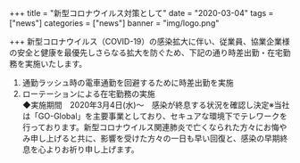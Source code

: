+++
title = "新型コロナウイルス対策として"
date = "2020-03-04"
tags = ["news"]
categories = ["news"]
banner = "img/logo.png"

+++
新型コロナウイルス（COVID-19）の感染拡大に伴い、従業員、協業企業様の安全と健康を最優先しさらなる拡大を防ぐため、下記の通り時差出勤・在宅勤務を実施いたします。
1. 通勤ラッシュ時の電車通勤を回避するために時差出勤を実施
2. ローテーションによる在宅勤務の実施<br>
◆実施期間　2020年3月4日(水)～　感染が終息する状況を確認し決定※当社は「GO-Global」を主要事業としており、セキュアな環境下でテレワークを行っております。新型コロナウイルス関連肺炎で亡くなられた方々にお悔やみ申し上げると共に、影響を受けた方々の一日も早い回復と、感染の早期終息を心よりお祈り申し上げます。